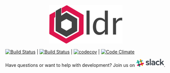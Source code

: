 <p align="center"><img src="/docs/assets/logo-small.png"></p>

[![Build Status](https://drone.boldr.io/api/badges/boldr/boldr-api/status.svg)](https://drone.boldr.io/boldr/boldr-api) |
[![Build Status](https://travis-ci.org/boldr/boldr-api.svg?branch=master)](https://travis-ci.org/boldr/boldr-api) |  [![codecov](https://codecov.io/gh/boldr/boldr-api/branch/master/graph/badge.svg)](https://codecov.io/gh/boldr/boldr-api) |
 [![Code Climate](https://codeclimate.com/github/boldr/boldr-api/badges/gpa.svg)](https://codeclimate.com/github/boldr/boldr-api)


 Have questions or want to help with development? Join us on <a href="https://slack.boldr.io" target="blank"><img src="/docs/assets/slack-logo.png" height="25" /></a>.
